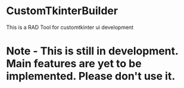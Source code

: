 # CustomTkinterBuilder
This is a RAD Tool for customtkinter ui development
# Note - This is still in development. Main features are yet to be implemented. Please don't use it.
